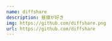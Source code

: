 ```yaml
---
name: diffshare
description: 昼寝が好き
img: https://github.com/diffshare.png
url: https://github.com/diffshare
---
```

